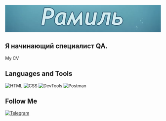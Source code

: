 ![Header](https://github.com/Ramil-1223/ramil-1223/blob/1f0023cb8686da322f5dd1d15c5c03050aa3f529/assets/Рамиль.png)

## Я начинающий специалист QA.

My CV

## Languages and Tools
![HTML](https://img.shields.io/badge/-HTML-090909?style=for-the-badge&logo=HTML5)
![CSS](https://img.shields.io/badge/-CSS-090909?style=for-the-badge&logo=CSS3)
![DevTools](https://img.shields.io/badge/-DevTools-090909?style=for-the-badge&logo=google-chrome)
![Postman](https://img.shields.io/badge/-Postman-090909?style=for-the-badge&logo=postman)


## Follow Me
[![Telegram](https://img.shields.io/badge/-Telegram-090909?style=for-the-badge&logo=Telegram)](https://t.me/RamKoya)